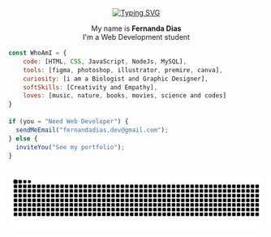 
<center>
<a href="https://git.io/typing-svg"><img src="https://readme-typing-svg.demolab.com?font=Fira+code&size=25&duration=4000&pause=1000&color=FFAFD9DF&center=true&vCenter=true&width=1050&height=25&lines=Hello+World!+%E2%9C%A8" alt="Typing SVG" /></a>
</center>


<div>
<p align="center"> My name is <strong>Fernanda Dias</strong></br>
I'm a Web Development student</p>
</div>


```javascript
const WhoAmI = {
    code: [HTML, CSS, JavaScript, NodeJs, MySQL],
    tools: [figma, photoshop, illustrator, premire, canva],
    curiosity: [i am a Biologist and Graphic Designer],
    softSkills: [Creativity and Empathy],
    loves: [music, nature, books, movies, science and codes]
}

if (you = "Need Web Developer") {
  sendMeEmail("fernandadias.dev@gmail.com");
} else {
  inviteYou("See my portfolio");
}
```

 ##

![Snake animation](https://github.com/fernandadiasm/fernandadiasm/blob/output/github-contribution-grid-snake.svg)
